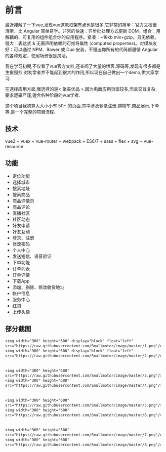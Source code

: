 # 前言
最近接触了一下vue,发现vue这款框架有点也是很多.它非常的简单：官方文档很清晰，比 Angular 简单易学。非常的快速：异步批处理方式更新 DOM。组合：用解耦的、可复用的组件组合你的应用程序。紧凑：~18kb min+gzip，且无依赖。强大：表达式 & 无需声明依赖的可推导属性 (computed properties)。对模块友好：可以通过 NPM、Bower 或 Duo 安装，不强迫你所有的代码都遵循 Angular 的各种规定，使用场景很是灵活。

我在学习初期,不仅看了vue官方文档,还查阅了大量的博客.源码等,发现有很多都是生搬照抄,对初学者并不能起到很大的作用,所以现在自己做出一个demo,供大家学习.

在选择应用方面,我选择的是< 聚美优品 >.因为电商应用页面较多,而且交互复杂,要求逻辑严谨,适合各种阶段的vue学者.

这个项目我初算大大小小有 50+ 的页面,其中涉及登录注册,购物车,商品展示,下单等,是一个完整的项目流程.
## 技术
vue2 + vuex + vue-router + webpack + ES6/7  + sass + flex + svg + vue-resource
## 功能
* 定位功能 
* 选择城市 
* 搜索地址 
* 搜索商品 
* 商品详情页 
* 商品评论
* 直播社区
* 社区动态
* 好友申请
* 好友互动
* 登录、注册 
* 修改密码 
* 个人中心 
* 发送短信、语音验证 
* 下单功能 
* 订单列表 
* 订单详情 
* 下载App 
* 添加、删除、修改收货地址 
* 帐户信息 
* 服务中心 
* 红包 
* 上传头像 
## 部分截图

    <img width="300" height="600" display="block" float="left" src="https://raw.githubusercontent.com/Smallmotor/image/master/1.png"/>
    <img width="300" height="600" display="block" float="left" src="https://raw.githubusercontent.com/Smallmotor/image/master/2.png"/>


    <img width="300" height="600" src="https://raw.githubusercontent.com/Smallmotor/image/master/3.png"/>
    <img width="300" height="600" src="https://raw.githubusercontent.com/Smallmotor/image/master/4.png"/>


    <img width="300" height="600" src="https://raw.githubusercontent.com/Smallmotor/image/master/5.png"/>
    <img width="300" height="600" src="https://raw.githubusercontent.com/Smallmotor/image/master/6.png"/>


    <img width="300" height="600" src="https://raw.githubusercontent.com/Smallmotor/image/master/7.png"/>
    <img width="300" height="600" src="https://raw.githubusercontent.com/Smallmotor/image/master/8.png"/>




